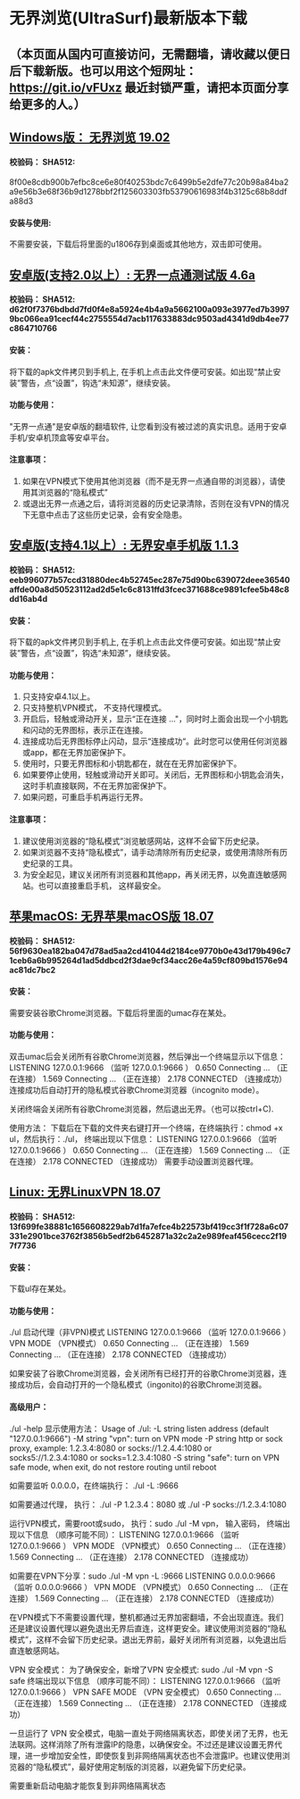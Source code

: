 # 无界浏览(UltraSurf)最新版本下载
## （本页面从国内可直接访问，无需翻墙，请收藏以便日后下载新版。也可以用这个短网址： https://git.io/vFUxz 最近封锁严重，请把本页面分享给更多的人。）

## [Windows版： 无界浏览 19.02](https://raw.githubusercontent.com/wujieliulan/download/master/u.zip)

#### 校验码： SHA512:
8f00e8cdb900b7efbc8ce6e80f40253bdc7c6499b5e2dfe77c20b98a84ba2a9e56b3e68f36b9d1278bbf2f125603303fb53790616983f4b3125c68b8ddfa88d3

#### 安装与使用:
不需要安装，下载后将里面的u1806存到桌面或其他地方，双击即可使用。


## [安卓版(支持2.0以上）: 无界一点通测试版 4.6a](https://raw.githubusercontent.com/wujieliulan/download/master/um.apk)

#### 校验码： SHA512:  d62f0f7376bdbdd7fd0f4e8a5924e4b4a9a5662100a093e3977ed7b39979bc066ea91cecf44c2755554d7acb117633883dc9503ad4341d9db4ee77c864710766

#### 安装：

将下载的apk文件拷贝到手机上, 在手机上点击此文件便可安装。如出现“禁止安装”警告，点“设置”，钩选“未知源”，继续安装。

#### 功能与使用：

"无界一点通"是安卓版的翻墙软件, 让您看到没有被过滤的真实讯息。适用于安卓手机/安卓机顶盒等安卓平台。

#### 注意事项：
1. 如果在VPN模式下使用其他浏览器（而不是无界一点通自带的浏览器），请使用其浏览器的“隐私模式”
2. 或退出无界一点通之后，请将浏览器的历史记录清除，否则在没有VPN的情况下无意中点击了这些历史记录，会有安全隐患。


## [安卓版(支持4.1以上）: 无界安卓手机版 1.1.3](https://raw.githubusercontent.com/wujieliulan/download/master/u.apk)

#### 校验码： SHA512: eeb996077b57ccd31880dec4b52745ec287e75d90bc639072deee36540affde00a8d50523112ad2d5e1c6c8131ffd3fcec371688ce9891cfee5b48c8dd16ab4d

#### 安装：

将下载的apk文件拷贝到手机上, 在手机上点击此文件便可安装。如出现“禁止安装”警告，点“设置”，钩选“未知源”，继续安装。

#### 功能与使用：

1. 只支持安卓4.1以上。
2. 只支持整机VPN模式， 不支持代理模式。
3. 开启后，轻触或滑动开关，显示“正在连接 ..."，同时时上面会出现一个小钥匙和闪动的无界图标，表示正在连接。
4. 连接成功后无界图标停止闪动，显示“连接成功“。此时您可以使用任何浏览器或app，都在无界加密保护下。
5. 使用时，只要无界图标和小钥匙都在，就在在无界加密保护下。
6. 如果要停止使用，轻触或滑动开关即可。关闭后，无界图标和小钥匙会消失，这时手机直接联网，不在无界加密保护下。
7. 如果问题，可重启手机再运行无界。

#### 注意事项：
1. 建议使用浏览器的“隐私模式”浏览敏感网站，这样不会留下历史纪录。
2. 如果浏览器不支持“隐私模式”，请手动清除所有历史纪录，或使用清除所有历史纪录的工具。
3. 为安全起见，建议关闭所有浏览器和其他app，再关闭无界，以免直连敏感网站。也可以直接重启手机， 这样最安全。

## [苹果macOS: 无界苹果macOS版 18.07](https://raw.githubusercontent.com/wujieliulan/download/master/u.dmg)

#### 校验码： SHA512: 56f9630ea182ba047d78ad5aa2cd41044d2184ce9770b0e43d179b496c71ceb6a6b995264d1ad5ddbcd2f3dae9cf34acc26e4a59cf809bd1576e94ac81dc7bc2

#### 安装：

需要安装谷歌Chrome浏览器。下载后将里面的umac存在某处。

#### 功能与使用：

双击umac后会关闭所有谷歌Chrome浏览器，然后弹出一个终端显示以下信息：
LISTENING 127.0.0.1:9666 （监听 127.0.0.1:9666 ）
0.650 Connecting ... （正在连接）
1.569 Connecting ... （正在连接）
2.178 CONNECTED （连接成功）
连接成功后自动打开的隐私模式谷歌Chrome浏览器（incognito mode）。

关闭终端会关闭所有谷歌Chrome浏览器，然后退出无界。（也可以按ctrl+C).


使用方法：
下载后在下载的文件夹右键打开一个终端，在终端执行：chmod +x ul，然后执行：./ul， 终端出现以下信息：
LISTENING 127.0.0.1:9666 （监听 127.0.0.1:9666 ）
0.650 Connecting ... （正在连接）
1.569 Connecting ... （正在连接）
2.178 CONNECTED （连接成功）
需要手动设置浏览器代理。

## [Linux: 无界LinuxVPN 18.07](https://raw.githubusercontent.com/wujieliulan/download/master/ul)

#### 校验码： SHA512: 13f699fe38881c1656608229ab7d1fa7efce4b22573bf419cc3f1f728a6c07331e2901bce3762f3856b5edf2b6452871a32c2a2e989feaf456cecc2f197f7736

#### 安装：

下载ul存在某处。

#### 功能与使用：

./ul 启动代理（非VPN)模式
LISTENING 127.0.0.1:9666 （监听 127.0.0.1:9666 ）
VPN MODE （VPN模式）
0.650 Connecting ... （正在连接）
1.569 Connecting ... （正在连接）
2.178 CONNECTED （连接成功）

如果安装了谷歌Chrome浏览器，会关闭所有已经打开的谷歌Chrome浏览器，连接成功后，会自动打开的一个隐私模式（ingonito)的谷歌Chrome浏览器。

#### 高级用户：

./ul -help 显示使用方法：
Usage of ./ul:
-L string
listen address (default "127.0.0.1:9666")
-M string
"vpn": turn on VPN mode
-P string
http or sock proxy, example: 1.2.3.4:8080 or socks://1.2.4.4:1080 or socks5://1.2.3.4:1080 or socks=1.2.3.4:1080
-S string
"safe": turn on VPN safe mode, when exit, do not restore routing until reboot

如需要监听 0.0.0.0，在终端执行： ./ul -L :9666

如需要通过代理， 执行： ./ul -P 1.2.3.4：8080 或 ./ul -P socks://1.2.3.4:1080

运行VPN模式，需要root或sudo， 执行：sudo ./ul -M vpn， 输入密码， 终端出现以下信息 （顺序可能不同）：
LISTENING 127.0.0.1:9666 （监听 127.0.0.1:9666 ）
VPN MODE （VPN模式）
0.650 Connecting ... （正在连接）
1.569 Connecting ... （正在连接）
2.178 CONNECTED （连接成功）

如需要在VPN下分享：sudo ./ul -M vpn -L :9666
LISTENING 0.0.0.0:9666 （监听 0.0.0.0:9666 ）
VPN MODE （VPN模式）
0.650 Connecting ... （正在连接）
1.569 Connecting ... （正在连接）
2.178 CONNECTED （连接成功）

在VPN模式下不需要设置代理，整机都通过无界加密翻墙，不会出现直连。我们还是建议设置代理以避免退出无界后直连，这样更安全。建议使用浏览器的“隐私模式”，这样不会留下历史纪录。退出无界前，最好关闭所有浏览器，以免退出后直连敏感网站。

VPN 安全模式：
为了确保安全，新增了VPN 安全模式: sudo ./ul -M vpn -S safe
终端出现以下信息 （顺序可能不同）：
LISTENING 127.0.0.1:9666 （监听 127.0.0.1:9666 ）
VPN SAFE MODE （VPN 安全模式）
0.650 Connecting ... （正在连接）
1.569 Connecting ... （正在连接）
2.178 CONNECTED （连接成功）

一旦运行了 VPN 安全模式，电脑一直处于网络隔离状态，即使关闭了无界，也无法联网。这样消除了所有泄露IP的隐患，以确保安全。不过还是建议设置无界代理，进一步增加安全性，即使恢复到非网络隔离状态也不会泄露IP。也建议使用浏览器的“隐私模式”，最好使用定制版的浏览器，以避免留下历史纪录。

需要重新启动电脑才能恢复到非网络隔离状态

